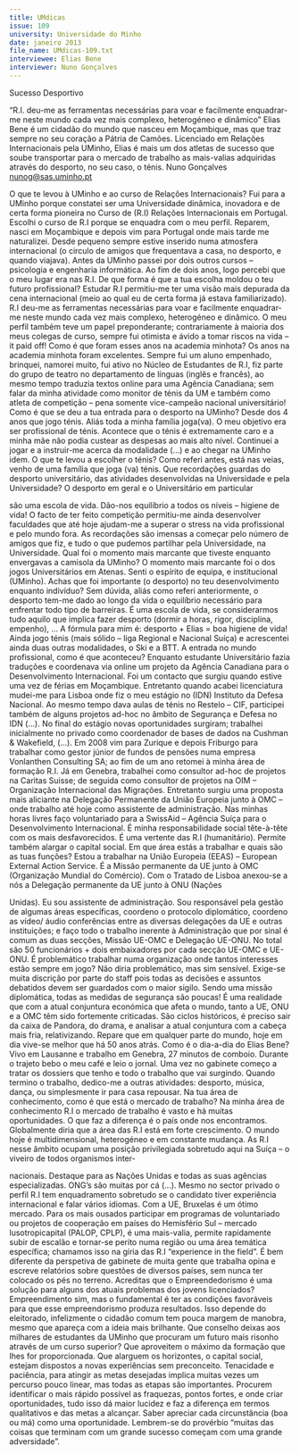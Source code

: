 ```yaml
---
title: UMdicas
issue: 109
university: Universidade do Minho
date: janeiro 2013
file_name: UMdicas-109.txt
interviewee: Elias Bene
interviewer: Nuno Gonçalves
---
```


Sucesso Desportivo

“R.I. deu-me as ferramentas necessárias para voar e facilmente enquadrar-me neste
mundo cada vez mais complexo, heterogéneo e dinâmico”
Elias Bene é um cidadão do mundo que nasceu em
Moçambique, mas que traz sempre no seu coração
a Pátria de Camões. Licenciado em Relações Internacionais pela UMinho, Elias é mais um dos atletas
de sucesso que soube transportar para o mercado
de trabalho as mais-valias adquiridas através do
desporto, no seu caso, o ténis.
Nuno Gonçalves
nunog@sas.uminho.pt

O que te levou à UMinho e ao curso de Relações Internacionais?
Fui para a UMinho porque constatei ser uma Universidade dinâmica, inovadora e de certa forma
pioneira no Curso de (R.I) Relações Internacionais
em Portugal. Escolhi o curso de R.I porque se enquadra com o meu perfil. Reparem, nasci em Moçambique e depois vim para Portugal onde mais
tarde me naturalizei. Desde pequeno sempre estive
inserido numa atmosfera internacional (o circulo
de amigos que frequentava a casa, no desporto, e
quando viajava). Antes da UMinho passei por dois
outros cursos – psicologia e engenharia informática. Ao fim de dois anos, logo percebi que o meu
lugar era nas R.I.
De que forma é que a tua escolha moldou o
teu futuro profissional?
Estudar R.I permitiu-me ter uma visão mais depurada da cena internacional (meio ao qual eu de
certa forma já estava familiarizado). R.I deu-me as
ferramentas necessárias para voar e facilmente enquadrar-me neste mundo cada vez mais complexo,
heterogéneo e dinâmico. O meu perfil também teve
um papel preponderante; contrariamente à maioria
dos meus colegas de curso, sempre fui otimista e
ávido a tomar riscos na vida – it paid off!
Como é que foram esses anos na academia
minhota?
Os anos na academia minhota foram excelentes.
Sempre fui um aluno empenhado, brinquei, namorei muito, fui ativo no Núcleo de Estudantes de R.I,
fiz parte do grupo de teatro no departamento de
línguas (inglês e francês), ao mesmo tempo traduzia textos online para uma Agência Canadiana; sem
falar da minha atividade como monitor de ténis da
UM e também como atleta de competição – pena
somente vice-campeão nacional universitário!
Como é que se deu a tua entrada para o desporto na UMinho?
Desde dos 4 anos que jogo ténis. Aliás toda a minha
família joga(va). O meu objetivo era ser profissional de ténis. Acontece que o ténis é extremamente
caro e a minha mãe não podia custear as despesas
ao mais alto nível. Continuei a jogar e a instruir-me
acerca da modalidade (…) e ao chegar na UMinho
idem.
O que te levou a escolher o ténis?
Como referi antes, está nas veias, venho de uma
família que joga (va) ténis.
Que recordações guardas do desporto universitário, das atividades desenvolvidas na
Universidade e pela Universidade?
O desporto em geral e o Universitário em particular

são uma escola de vida. Dão-nos equilíbrio a todos
os níveis – higiene de vida! O facto de ter feito competição permitiu-me ainda desenvolver faculdades
que até hoje ajudam-me a superar o stress na vida
profissional e pelo mundo fora. As recordações são
imensas a começar pelo número de amigos que fiz,
e tudo o que pudemos partilhar pela Universidade,
na Universidade.
Qual foi o momento mais marcante que tiveste enquanto envergavas a camisola da
UMinho?
O momento mais marcante foi o dos jogos Universitários em Atenas. Senti o espírito de equipa, e institucional (UMinho).
Achas que foi importante (o desporto) no teu
desenvolvimento enquanto indivíduo?
Sem dúvida, aliás como referi anteriormente, o
desporto tem-me dado ao longo da vida o equilíbrio
necessário para enfrentar todo tipo de barreiras. É
uma escola de vida, se considerarmos tudo aquilo
que implica fazer desporto (dormir a horas, rigor,
disciplina, empenho), … A fórmula para mim é:
desporto + Elias = boa higiene de vida! Ainda jogo
ténis (mais sólido – liga Regional e Nacional Suíça)
e acrescentei ainda duas outras modalidades, o Ski
e a BTT.
A entrada no mundo profissional, como é
que aconteceu?
Enquanto estudante Universitário fazia traduções e
coordenava via online um projeto da Agência Canadiana para o Desenvolvimento Internacional. Foi
um contacto que surgiu quando estive uma vez de
férias em Moçambique. Entretanto quando acabei
licenciatura mudei-me para Lisboa onde fiz o meu
estágio no (IDN) Instituto da Defesa Nacional. Ao
mesmo tempo dava aulas de ténis no Restelo – CIF,
participei também de alguns projetos ad-hoc no âmbito de Segurança e Defesa no IDN (…). No final do
estágio novas oportunidades surgiram; trabalhei inicialmente no privado como coordenador de bases
de dados na Cushman & Wakefield, (…). Em 2008
vim para Zurique e depois Friburgo para trabalhar
como gestor júnior de fundos de pensões numa empresa Vonlanthen Consulting SA; ao fim de um ano
retomei à minha área de formação R.I.
Já em Genebra, trabalhei como consultor ad-hoc de
projetos na Caritas Suisse; de seguida como consultor de projetos na OIM – Organização Internacional das Migrações. Entretanto surgiu uma proposta
mais aliciante na Delegação Permanente da União
Europeia junto à OMC – onde trabalho até hoje
como assistente de administração. Nas minhas horas livres faço voluntariado para a SwissAid – Agência Suíça para o Desenvolvimento Internacional. É
minha responsabilidade social tête-à-tête com os
mais desfavorecidos. É uma vertente das R.I (humanitário). Permite também alargar o capital social.
Em que área estás a trabalhar e quais são as
tuas funções?
Estou a trabalhar na União Europeia (EEAS) – European External Action Service. É a Missão permanente da UE junto à OMC (Organização Mundial do
Comércio).
Com o Tratado de Lisboa anexou-se a nós a Delegação permanente da UE junto à ONU (Nações

Unidas).
Eu sou assistente de administração. Sou responsável pela gestão de algumas áreas específicas, coordeno o protocolo diplomático, coordeno as vídeo/
áudio conferências entre as diversas delegações
da UE e outras instituições; e faço todo o trabalho
inerente à Administração que por sinal é comum
as duas secções, Missão UE-OMC e Delegação UE-ONU. No total são 50 funcionários + dois embaixadores por cada secção UE-OMC e UE-ONU.
É problemático trabalhar numa organização
onde tantos interesses estão sempre em
jogo?
Não diria problemático, mas sim sensível. Exige-se
muita discrição por parte do staff pois todas as decisões e assuntos debatidos devem ser guardados
com o maior sigilo. Sendo uma missão diplomática,
todas as medidas de segurança são poucas! É uma
realidade que com a atual conjuntura económica
que afeta o mundo, tanto a UE, ONU e a OMC têm
sido fortemente criticadas. São ciclos históricos, é
preciso sair da caixa de Pandora, do drama, e analisar a atual conjuntura com a cabeça mais fria, relativizando. Repare que em qualquer parte do mundo,
hoje em dia vive-se melhor que há 50 anos atrás.
Como é o dia-a-dia do Elias Bene?
Vivo em Lausanne e trabalho em Genebra, 27 minutos de comboio. Durante o trajeto bebo o meu
café e leio o jornal. Uma vez no gabinete começo a
tratar os dossiers que tenho e todo o trabalho que
vai surgindo. Quando termino o trabalho, dedico-me a outras atividades: desporto, música, dança,
ou simplesmente ir para casa repousar.
Na tua área de conhecimento, como é que
está o mercado de trabalho?
Na minha área de conhecimento R.I o mercado de
trabalho é vasto e há muitas oportunidades. O que
faz a diferença é o país onde nos encontramos.
Globalmente diria que a área das R.I está em forte
crescimento. O mundo hoje é multidimensional, heterogéneo e em constante mudança. As R.I nesse
âmbito ocupam uma posição privilegiada sobretudo
aqui na Suíça – o viveiro de todos organismos inter-

nacionais. Destaque para as Nações Unidas e todas
as suas agências especializadas. ONG’s são muitas
por cá (…). Mesmo no sector privado o perfil R.I
tem enquadramento sobretudo se o candidato tiver
experiência internacional e falar vários idiomas.
Com a UE, Bruxelas é um ótimo mercado. Para os
mais ousados participar em programas de voluntariado ou projetos de cooperação em países do
Hemisfério Sul – mercado lusotropicapital (PALOP,
CPLP), é uma mais-valia, permite rapidamente subir de escalão e tornar-se perito numa região ou
uma área temática específica; chamamos isso na
gíria das R.I “experience in the field”. É bem diferente da perspetiva de gabinete de muita gente que
trabalha opina e escreve relatórios sobre questões
de diversos países, sem nunca ter colocado os pés
no terreno.
Acreditas que o Empreendedorismo é uma
solução para alguns dos atuais problemas
dos jovens licenciados?
Empreendimento sim, mas o fundamental é ter as
condições favoráveis para que esse empreendorismo produza resultados. Isso depende do eleitorado,
infelizmente o cidadão comum tem pouca margem
de manobra, mesmo que apareça com a ideia mais
brilhante.
Que conselho deixas aos milhares de estudantes da UMinho que procuram um futuro
mais risonho através de um curso superior?
Que aproveitem o máximo da formação que lhes
for proporcionada. Que alarguem os horizontes, o
capital social, estejam dispostos a novas experiências sem preconceito. Tenacidade e paciência, para
atingir as metas desejadas implica muitas vezes
um percurso pouco linear, mas todas as etapas são
importantes. Procurem identificar o mais rápido
possível as fraquezas, pontos fortes, e onde criar
oportunidades, tudo isso dá maior lucidez e faz a diferença em termos qualitativos e das metas a alcançar. Saber apreciar cada circunstância (boa ou má)
como uma oportunidade. Lembrem-se do provérbio
“muitas das coisas que terminam com um grande
sucesso começam com uma grande adversidade”.




